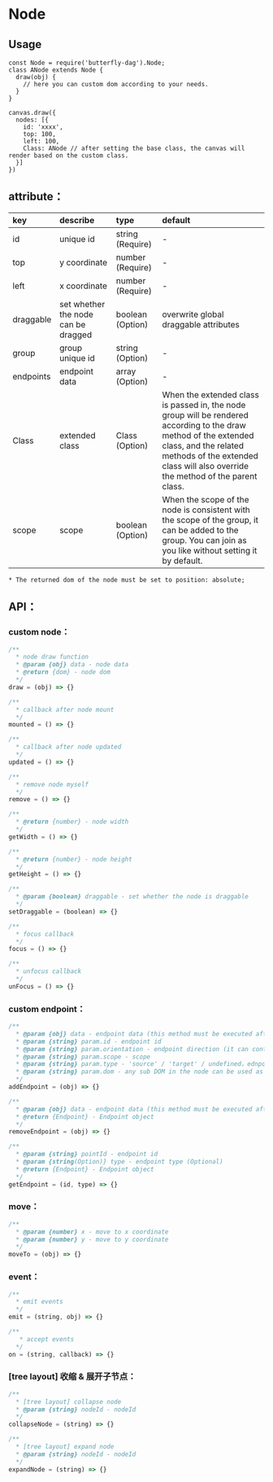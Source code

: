 # Node

## Usage
```
const Node = require('butterfly-dag').Node;
class ANode extends Node {
  draw(obj) {
    // here you can custom dom according to your needs.
  }
}

canvas.draw({
  nodes: [{
    id: 'xxxx',
    top: 100,
    left: 100,
    Class: ANode // after setting the base class, the canvas will render based on the custom class.
  }]
})
```

## attribute<a name='node-attr'></a>：

| key | describe | type | default 
| :------ | :------ | :------ | :------ 
| id | unique id| string (Require) | - 
| top | y coordinate | number (Require) | - 
| left | x coordinate | number (Require) | - 
| draggable | set whether the node can be dragged | boolean (Option) | overwrite global draggable attributes
| group | group unique id | string (Option) | - 
| endpoints | endpoint data | array (Option) | - 
| Class | extended class | Class (Option) | When the extended class is passed in, the node group will be rendered according to the draw method of the extended class, and the related methods of the extended class will also override the method of the parent class.
| scope | scope | boolean (Option) | When the scope of the node is consistent with the scope of the group, it can be added to the group. You can join as you like without setting it by default.

`* The returned dom of the node must be set to position: absolute;`

## API：

### <a name='node-custom'>custom node</a>：

```js
/**
  * node draw function
  * @param {obj} data - node data
  * @return {dom} - node dom
  */
draw = (obj) => {}

/**
  * callback after node mount
  */
mounted = () => {}

/**
  * callback after node updated
  */
updated = () => {}

/**
  * remove node myself
  */
remove = () => {}

/**
  * @return {number} - node width
  */
getWidth = () => {}

/**
  * @return {number} - node height
  */
getHeight = () => {}

/**
  * @param {boolean} draggable - set whether the node is draggable
  */
setDraggable = (boolean) => {}

/**
  * focus callback
  */
focus = () => {}

/**
  * unfocus callback
  */
unFocus = () => {}
```

### <a name='node-endpoint'>custom endpoint</a>：

```js
/**
  * @param {obj} data - endpoint data (this method must be executed after the node is mounted)
  * @param {string} param.id - endpoint id
  * @param {string} param.orientation - endpoint direction (it can control the direction of the edge linkin or linkout)
  * @param {string} param.scope - scope
  * @param {string} param.type - 'source' / 'target' / undefined，ednpoint is both source and target when undefined
  * @param {string} param.dom - any sub DOM in the node can be used as a custom endpoint
  */
addEndpoint = (obj) => {}

/**
  * @param {obj} data - endpoint data (this method must be executed after the node is mounted)
  * @return {Endpoint} - Endpoint object
  */
removeEndpoint = (obj) => {}

/**
  * @param {string} pointId - endpoint id
  * @param {string(Option)} type - endpoint type (Optional)
  * @return {Endpoint} - Endpoint object
  */
getEndpoint = (id, type) => {}
```

### <a name='node-move'>move</a>：

```js
/**
  * @param {number} x - move to x coordinate
  * @param {number} y - move to y coordinate
  */
moveTo = (obj) => {}
```

### <a name='node-event'>event</a>：

```js
/**
  * emit events
  */
emit = (string, obj) => {}

/**
   * accept events
  */
on = (string, callback) => {}
```

### <a name='node-collapse'>[tree layout] 收缩 & 展开子节点</a>：

```js
/**
  * [tree layout] collapse node
  * @param {string} nodeId - nodeId
  */
collapseNode = (string) => {}

/**
  * [tree layout] expand node
  * @param {string} nodeId - nodeId
  */
expandNode = (string) => {}
```